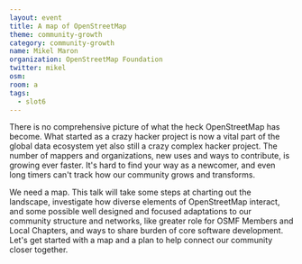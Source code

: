 ```yaml
---
layout: event
title: A map of OpenStreetMap
theme: community-growth
category: community-growth
name: Mikel Maron
organization: OpenStreetMap Foundation
twitter: mikel
osm:
room: a
tags:
  - slot6
---
```

There is no comprehensive picture of what the heck OpenStreetMap has become. What started as a crazy hacker project is now a vital part of the global data ecosystem yet also still a crazy complex hacker project. The number of mappers and organizations, new uses and ways to contribute, is growing ever faster. It's hard to find your way as a newcomer, and even long timers can't track how our community grows and transforms.

We need a map. This talk will take some steps at charting out the landscape, investigate how diverse elements of OpenStreetMap interact, and some possible well designed and focused adaptations to our community structure and networks, like greater role for OSMF Members and Local Chapters, and ways to share burden of core software development. Let's get started with a map and a plan to help connect our community closer together.
